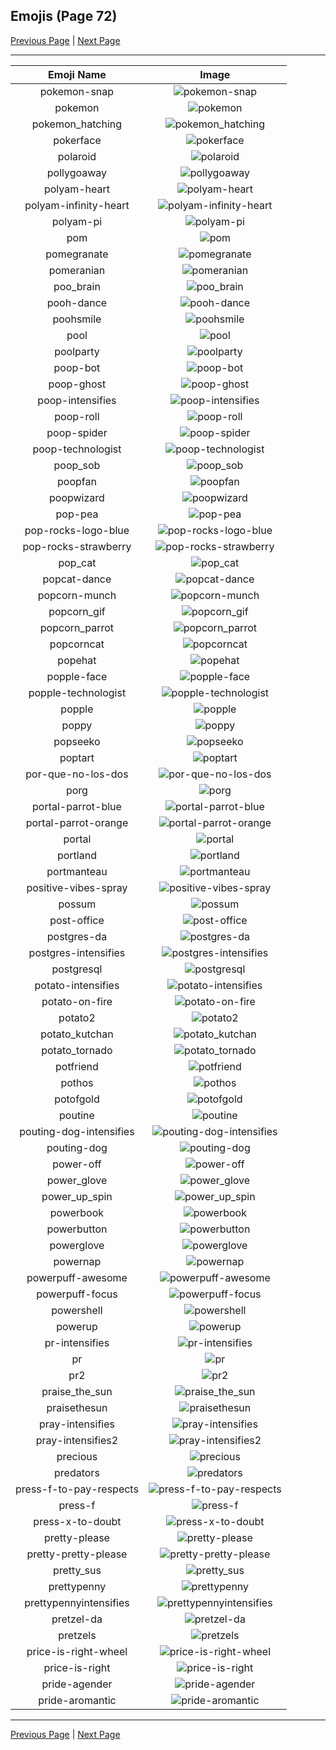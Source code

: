 
## Emojis (Page 72)

[Previous Page](/docs/hc/page-p-0071.md)
  | [Next Page](/docs/hc/page-p-0073.md)

<hr />

|Emoji Name|Image|
| :-: | :-: |
|pokemon-snap| ![pokemon-snap](/emojis/hc/pokemon-snap.png)|
|pokemon| ![pokemon](/emojis/hc/pokemon.png)|
|pokemon_hatching| ![pokemon_hatching](/emojis/hc/pokemon_hatching.gif)|
|pokerface| ![pokerface](/emojis/hc/pokerface.png)|
|polaroid| ![polaroid](/emojis/hc/polaroid.png)|
|pollygoaway| ![pollygoaway](/emojis/hc/pollygoaway.png)|
|polyam-heart| ![polyam-heart](/emojis/hc/polyam-heart.png)|
|polyam-infinity-heart| ![polyam-infinity-heart](/emojis/hc/polyam-infinity-heart.png)|
|polyam-pi| ![polyam-pi](/emojis/hc/polyam-pi.png)|
|pom| ![pom](/emojis/hc/pom.jpg)|
|pomegranate| ![pomegranate](/emojis/hc/pomegranate.png)|
|pomeranian| ![pomeranian](/emojis/hc/pomeranian.png)|
|poo_brain| ![poo_brain](/emojis/hc/poo_brain.gif)|
|pooh-dance| ![pooh-dance](/emojis/hc/pooh-dance.gif)|
|poohsmile| ![poohsmile](/emojis/hc/poohsmile.png)|
|pool| ![pool](/emojis/hc/pool.png)|
|poolparty| ![poolparty](/emojis/hc/poolparty.gif)|
|poop-bot| ![poop-bot](/emojis/hc/poop-bot.png)|
|poop-ghost| ![poop-ghost](/emojis/hc/poop-ghost.png)|
|poop-intensifies| ![poop-intensifies](/emojis/hc/poop-intensifies.gif)|
|poop-roll| ![poop-roll](/emojis/hc/poop-roll.gif)|
|poop-spider| ![poop-spider](/emojis/hc/poop-spider.png)|
|poop-technologist| ![poop-technologist](/emojis/hc/poop-technologist.png)|
|poop_sob| ![poop_sob](/emojis/hc/poop_sob.png)|
|poopfan| ![poopfan](/emojis/hc/poopfan.gif)|
|poopwizard| ![poopwizard](/emojis/hc/poopwizard.png)|
|pop-pea| ![pop-pea](/emojis/hc/pop-pea.png)|
|pop-rocks-logo-blue| ![pop-rocks-logo-blue](/emojis/hc/pop-rocks-logo-blue.png)|
|pop-rocks-strawberry| ![pop-rocks-strawberry](/emojis/hc/pop-rocks-strawberry.png)|
|pop_cat| ![pop_cat](/emojis/hc/pop_cat.gif)|
|popcat-dance| ![popcat-dance](/emojis/hc/popcat-dance.gif)|
|popcorn-munch| ![popcorn-munch](/emojis/hc/popcorn-munch.gif)|
|popcorn_gif| ![popcorn_gif](/emojis/hc/popcorn_gif.gif)|
|popcorn_parrot| ![popcorn_parrot](/emojis/hc/popcorn_parrot.gif)|
|popcorncat| ![popcorncat](/emojis/hc/popcorncat.gif)|
|popehat| ![popehat](/emojis/hc/popehat.png)|
|popple-face| ![popple-face](/emojis/hc/popple-face.png)|
|popple-technologist| ![popple-technologist](/emojis/hc/popple-technologist.png)|
|popple| ![popple](/emojis/hc/popple.png)|
|poppy| ![poppy](/emojis/hc/poppy.png)|
|popseeko| ![popseeko](/emojis/hc/popseeko.jpg)|
|poptart| ![poptart](/emojis/hc/poptart.png)|
|por-que-no-los-dos| ![por-que-no-los-dos](/emojis/hc/por-que-no-los-dos.png)|
|porg| ![porg](/emojis/hc/porg.png)|
|portal-parrot-blue| ![portal-parrot-blue](/emojis/hc/portal-parrot-blue.gif)|
|portal-parrot-orange| ![portal-parrot-orange](/emojis/hc/portal-parrot-orange.gif)|
|portal| ![portal](/emojis/hc/portal.png)|
|portland| ![portland](/emojis/hc/portland.jpg)|
|portmanteau| ![portmanteau](/emojis/hc/portmanteau.png)|
|positive-vibes-spray| ![positive-vibes-spray](/emojis/hc/positive-vibes-spray.png)|
|possum| ![possum](/emojis/hc/possum.png)|
|post-office| ![post-office](/emojis/hc/post-office.jpg)|
|postgres-da| ![postgres-da](/emojis/hc/postgres-da.png)|
|postgres-intensifies| ![postgres-intensifies](/emojis/hc/postgres-intensifies.gif)|
|postgresql| ![postgresql](/emojis/hc/postgresql.png)|
|potato-intensifies| ![potato-intensifies](/emojis/hc/potato-intensifies.gif)|
|potato-on-fire| ![potato-on-fire](/emojis/hc/potato-on-fire.gif)|
|potato2| ![potato2](/emojis/hc/potato2.png)|
|potato_kutchan| ![potato_kutchan](/emojis/hc/potato_kutchan.jpg)|
|potato_tornado| ![potato_tornado](/emojis/hc/potato_tornado.png)|
|potfriend| ![potfriend](/emojis/hc/potfriend.png)|
|pothos| ![pothos](/emojis/hc/pothos.jpg)|
|potofgold| ![potofgold](/emojis/hc/potofgold.png)|
|poutine| ![poutine](/emojis/hc/poutine.png)|
|pouting-dog-intensifies| ![pouting-dog-intensifies](/emojis/hc/pouting-dog-intensifies.gif)|
|pouting-dog| ![pouting-dog](/emojis/hc/pouting-dog.png)|
|power-off| ![power-off](/emojis/hc/power-off.png)|
|power_glove| ![power_glove](/emojis/hc/power_glove.png)|
|power_up_spin| ![power_up_spin](/emojis/hc/power_up_spin.gif)|
|powerbook| ![powerbook](/emojis/hc/powerbook.png)|
|powerbutton| ![powerbutton](/emojis/hc/powerbutton.png)|
|powerglove| ![powerglove](/emojis/hc/powerglove.png)|
|powernap| ![powernap](/emojis/hc/powernap.jpg)|
|powerpuff-awesome| ![powerpuff-awesome](/emojis/hc/powerpuff-awesome.png)|
|powerpuff-focus| ![powerpuff-focus](/emojis/hc/powerpuff-focus.gif)|
|powershell| ![powershell](/emojis/hc/powershell.jpg)|
|powerup| ![powerup](/emojis/hc/powerup.gif)|
|pr-intensifies| ![pr-intensifies](/emojis/hc/pr-intensifies.gif)|
|pr| ![pr](/emojis/hc/pr.png)|
|pr2| ![pr2](/emojis/hc/pr2.png)|
|praise_the_sun| ![praise_the_sun](/emojis/hc/praise_the_sun.gif)|
|praisethesun| ![praisethesun](/emojis/hc/praisethesun.jpg)|
|pray-intensifies| ![pray-intensifies](/emojis/hc/pray-intensifies.gif)|
|pray-intensifies2| ![pray-intensifies2](/emojis/hc/pray-intensifies2.gif)|
|precious| ![precious](/emojis/hc/precious.jpg)|
|predators| ![predators](/emojis/hc/predators.png)|
|press-f-to-pay-respects| ![press-f-to-pay-respects](/emojis/hc/press-f-to-pay-respects.png)|
|press-f| ![press-f](/emojis/hc/press-f.png)|
|press-x-to-doubt| ![press-x-to-doubt](/emojis/hc/press-x-to-doubt.png)|
|pretty-please| ![pretty-please](/emojis/hc/pretty-please.png)|
|pretty-pretty-please| ![pretty-pretty-please](/emojis/hc/pretty-pretty-please.png)|
|pretty_sus| ![pretty_sus](/emojis/hc/pretty_sus.png)|
|prettypenny| ![prettypenny](/emojis/hc/prettypenny.jpg)|
|prettypennyintensifies| ![prettypennyintensifies](/emojis/hc/prettypennyintensifies.gif)|
|pretzel-da| ![pretzel-da](/emojis/hc/pretzel-da.png)|
|pretzels| ![pretzels](/emojis/hc/pretzels.png)|
|price-is-right-wheel| ![price-is-right-wheel](/emojis/hc/price-is-right-wheel.gif)|
|price-is-right| ![price-is-right](/emojis/hc/price-is-right.png)|
|pride-agender| ![pride-agender](/emojis/hc/pride-agender.png)|
|pride-aromantic| ![pride-aromantic](/emojis/hc/pride-aromantic.png)|

<hr/>

[Previous Page](/docs/hc/page-p-0071.md)
  | [Next Page](/docs/hc/page-p-0073.md)